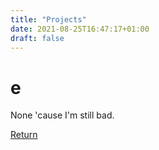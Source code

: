 ```yaml
---
title: "Projects"
date: 2021-08-25T16:47:17+01:00
draft: false
---
```


# e

None 'cause I'm still bad.

[Return](https://miguelrcborges.github.io)
